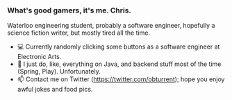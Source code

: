 ### What's good gamers, it's me. Chris.

<!--
**t-chris/t-chris** is a ✨ _special_ ✨ repository because its `README.md` (this file) appears on your GitHub profile.
-->

Waterloo engineering student, probably a software engineer, hopefully a science fiction writer, but mostly tired all the time.

- 💻 Currently randomly clicking some buttons as a software engineer at Electronic Arts.
- 🔧 I just do, like, everything on Java, and backend stuff most of the time (Spring, Play). Unfortunately. 
- 📫 Contact me on Twitter (https://twitter.com/obturrent); hope you enjoy awful jokes and food pics.

